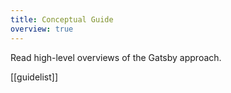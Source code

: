 ```yaml
---
title: Conceptual Guide
overview: true
---
```


Read high-level overviews of the Gatsby approach.

[[guidelist]]
